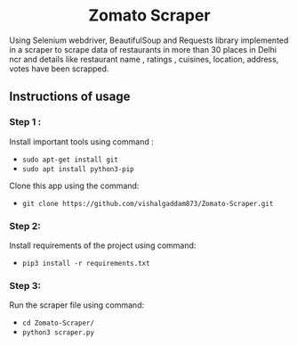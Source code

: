 <h1 align="center">Zomato Scraper</h1>

Using Selenium webdriver, BeautifulSoup and Requests library   implemented in a scraper to scrape data of  restaurants in more than 30 places in  Delhi ncr and details like restaurant name , ratings , cuisines, location, address,  votes have been scrapped.


## Instructions of usage

### Step 1 :
Install important tools using command :
  * `sudo apt-get install git`
  * `sudo apt install python3-pip`

Clone this app using the command:
  * `git clone https://github.com/vishalgaddam873/Zomato-Scraper.git`

### Step 2:
Install requirements of the project using command:
  * `pip3 install -r requirements.txt`

### Step 3:
Run the scraper file using command:
  * `cd Zomato-Scraper/`
  * `python3 scraper.py`
